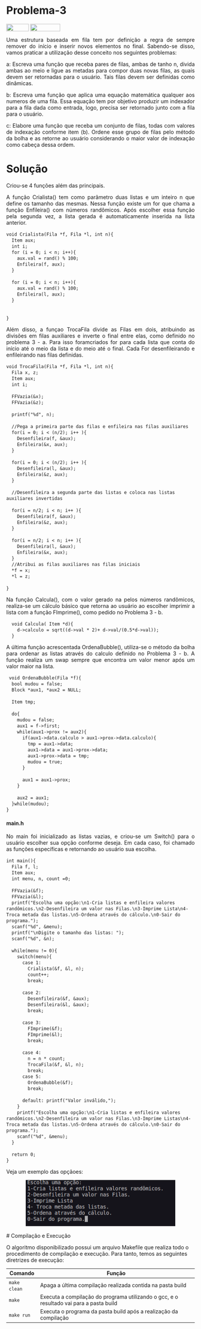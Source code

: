 # Problema-3
<div style="display: inline-block;">
<img align="center" height="20px" width="60px" src="https://img.shields.io/badge/Language-C-blue"/> 
<img align="center" height="20px" width="80px" src="https://img.shields.io/badge/Made%20in-VSCode-red"/> 
</div>

<p align="justify">Uma estrutura baseada em fila tem por definição a regra de sempre remover do início e inserir novos elementos no final. Sabendo-se disso, 
vamos praticar a utilização desse conceito nos seguintes problemas: </p>
    <p align="justify">a: Escreva uma função que receba pares de filas, ambas de tanho n, divida ambas ao meio
    e ligue as metadas para compor duas novas filas, as quais devem ser retornadas para o usuário. Tais filas devem ser definidas como dinâmicas. </p>
    <p align="justify">b: Escreva uma função que aplica uma equação matemática qualquer aos numeros de uma fila. Essa equação tem por objetivo produzir
    um indexador para a fila dada como entrada, logo, precisa ser retornado junto com a fila para o usuário. </p>
    <p align="justify">c: Elabore uma função que receba um conjunto de filas, todas com valores de indexação conforme item (b). Ordene esse grupo de  
    filas pelo método da bolha e as retorne ao usuário considerando o maior valor de indexação como cabeça dessa ordem. </p>
    
# Solução
<p align="justify"> Criou-se 4 funções além das principais. <p/>
<p align="justify">A função Crialista() tem como parâmetro duas listas e um inteiro n que define os tamanho das
mesmas. Nessa função existe um for que chama a função Enfileira() com números randômicos. Após escolher essa função pela segunda vez, a lista gerada é
automaticamente inserida na lista anterior. </p>

    void Crialista(Fila *f, Fila *l, int n){
      Item aux;
      int i;
      for (i = 0; i < n; i++){
        aux.val = rand() % 100;
        Enfileira(f, aux);
      }

      for (i = 0; i < n; i++){
        aux.val = rand() % 100;
        Enfileira(l, aux);
      }


    }
    
<p align="justify">Além disso, a funçao TrocaFila divide as Filas em dois, atribuindo as divisões em filas auxiliares e inverte o final entre elas, como 
definido no problema 3 - a. Para isso foramcriados for para cada lista que conta do início até o meio da lista e do meio até o final. Cada For 
desenfileirando e enfileirando nas filas definidas.</p>


    void TrocaFila(Fila *f, Fila *l, int n){
      Fila x, z;
      Item aux;
      int i;

      FFVazia(&x);
      FFVazia(&z);

      printf("%d", n);

      //Pega a primeira parte das filas e enfileira nas filas auxiliares
      for(i = 0; i < (n/2); i++ ){
        Desenfileira(f, &aux);
        Enfileira(&x, aux);
      }

      for(i = 0; i < (n/2); i++ ){
        Desenfileira(l, &aux);
        Enfileira(&z, aux);
      }

      //Desenfileira a segunda parte das listas e coloca nas listas auxiliares invertidas

      for(i = n/2; i < n; i++ ){
        Desenfileira(f, &aux);
        Enfileira(&z, aux);
      }

      for(i = n/2; i < n; i++ ){
        Desenfileira(l, &aux);
        Enfileira(&x, aux);
      }
      //Atribui as filas auxiliares nas filas iniciais
      *f = x;
      *l = z;

    }
    
<p align="justify"> Na função Calcula(), com o valor gerado na pelos números randômicos, realiza-se um cálculo básico que retorna ao usuário ao escolher
imprimir a lista com a função FImprime(), como pedido no Problema 3 - b. 
  
      void Calcula( Item *d){
        d->calculo = sqrt((d->val * 2)+ d->val/(0.5*d->val));
      }

 <p align="justify"> A última função acrescentada OrdenaBubble(), utiliza-se o método da bolha para ordenar as listas através do calculo definido no
 Problema 3 - b. A função realiza um swap sempre que encontra um valor menor após um valor maior na lista. 
   
     void OrdenaBubble(Fila *f){
      bool mudou = false;
      Block *aux1, *aux2 = NULL;

      Item tmp;

      do{
        mudou = false;
        aux1 = f->first;
        while(aux1->prox != aux2){
          if(aux1->data.calculo > aux1->prox->data.calculo){
            tmp = aux1->data;
            aux1->data = aux1->prox->data;
            aux1->prox->data = tmp;
            mudou = true;
          }

          aux1 = aux1->prox;
        }

        aux2 = aux1;
      }while(mudou);
    }
  
   
<h4> main.h </h4>
  
 <p align="justify">No main foi inicializado as listas vazias, e criou-se um Switch() para o usuário escolher sua opção conforme deseja. Em cada caso, foi
  chamado as funções específicas e retornando ao usuário sua escolha.
  
    int main(){
      Fila f, l;
      Item aux;
      int menu, n, count =0;

      FFVazia(&f);
      FFVazia(&l);
      printf("Escolha uma opção:\n1-Cria listas e enfileira valores randômicos.\n2-Desenfileira um valor nas Filas.\n3-Imprime Lista\n4- Troca metada das listas.\n5-Ordena através do cálculo.\n0-Sair do programa.");
      scanf("%d", &menu);
      printf("\nDigite o tamanho das listas: ");
      scanf("%d", &n);

      while(menu != 0){
        switch(menu){
          case 1: 
            Crialista(&f, &l, n);
            count++;
            break;

          case 2: 
            Desenfileira(&f, &aux);
            Desenfileira(&l, &aux);
            break;

          case 3: 
            FImprime(&f);
            FImprime(&l);
            break;

          case 4:
            n = n * count;
            TrocaFila(&f, &l, n);
            break;
          case 5: 
            OrdenaBubble(&f);
            break;

          default: printf("Valor inválido,");
        }
        printf("Escolha uma opção:\n1-Cria listas e enfileira valores randômicos.\n2-Desenfileira um valor nas Filas.\n3-Imprime Listas\n4- Troca metada das listas.\n5-Ordena através do cálculo.\n0-Sair do programa.");
        scanf("%d", &menu);
      }

      return 0;
    }
  
<p align="justify"> Veja um exemplo das opçãoes: </p>

<p align="center">
  <img src="imgs/ExemploEntrada.png" width="400px">
</p>
# Compilação e Execução

O algoritmo disponibilizado possui um arquivo Makefile que realiza todo o procedimento de compilação e execução. Para tanto, temos as seguintes diretrizes 
de execução:


| Comando                |  Função                                                                                           |                     
| -----------------------| ------------------------------------------------------------------------------------------------- |
|  `make clean`          | Apaga a última compilação realizada contida na pasta build                                        |
|  `make`                | Executa a compilação do programa utilizando o gcc, e o resultado vai para a pasta build           |
|  `make run`            | Executa o programa da pasta build após a realização da compilação                                 |

